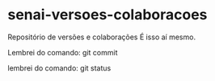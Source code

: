 # senai-versoes-colaboracoes
Repositório de versões e colaborações
É isso aí mesmo.

Lembrei do comando: git commit

lembrei do comando: git status


